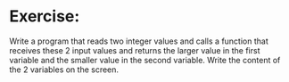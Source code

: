 # Exercise:
Write a program that reads two integer values and calls a function that receives these 2 input values and returns the larger value in the first variable and the smaller value in the second variable. Write the content of the 2 variables on the screen.
